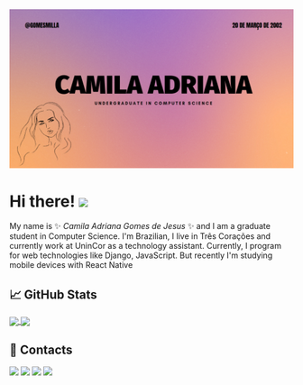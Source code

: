 <img src="GitHub.png">


# Hi there! <img src="https://raw.githubusercontent.com/MartinHeinz/MartinHeinz/master/wave.gif" width="30px">

My name is ✨ _Camila Adriana Gomes de Jesus_ ✨ and I am a graduate student in Computer Science. I'm Brazilian, I live in Três Corações and currently work at UninCor as a technology assistant. Currently, I program for web technologies like Django, JavaScript. But recently I'm studying mobile devices with React Native

<!-- 
Here are some ideas to get you started:

- 🔭 I’m currently working on ...
- 🌱 I’m currently learning ...
- 👯 I’m looking to collaborate on ...
- 🤔 I’m looking for help with ...
- 💬 Ask me about ...
- 📫 How to reach me: ...
- 😄 Pronouns: ...
- ⚡ Fun fact: ... -->

## &#x1f4c8; GitHub Stats


<a href="https://github.com/GomesMilla/GomesMilla">
  <img align="center" src="https://github-readme-stats.vercel.app/api?username=GomesMilla&show_icons=true&theme=radical" />
</a>
<a href="https://github.com/GomesMilla/GomesMilla">
  <img align="center" src="https://github-readme-stats.vercel.app/api/top-langs/?username=GomesMilla&show_icons=true&theme=radical&layout=compact&langs_count=8&langs_count=5" />
</a>

## 📱 Contacts


[<img src="https://img.shields.io/badge/twitter-%231DA1F2.svg?&style=for-the-badge&logo=twitter&logoColor=white" />](https://twitter.com/CamilaA58109563) 
[<img src="https://img.shields.io/badge/linkedin-%230077B5.svg?&style=for-the-badge&logo=linkedin&logoColor=white" />](https://www.linkedin.com/in/camila-adriana-gomes-de-jesus-04767b1ba/) 
[<img src = "https://img.shields.io/badge/instagram-%23E4405F.svg?&style=for-the-badge&logo=instagram&logoColor=white">](https://www.instagram.com/USERNAME/) [<img src = "https://img.shields.io/badge/facebook-%231877F2.svg?&style=for-the-badge&logo=facebook&logoColor=white">](https://www.facebook.com/Camila-Gomes/100057154180788/)

